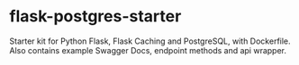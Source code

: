 # flask-postgres-starter
Starter kit for Python Flask, Flask Caching and PostgreSQL, with Dockerfile. Also contains example Swagger Docs, endpoint methods and api wrapper.
